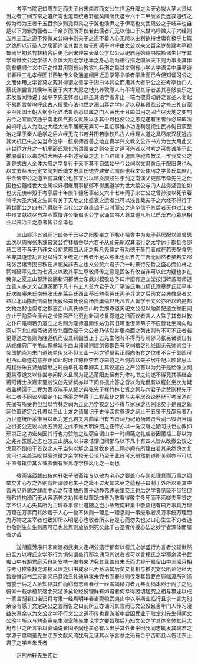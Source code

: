 <!-- { "loadSidebar": true } -->
　　考亭书院记曰周东迁而夫子出宋南渡而文公生世运升降之会天必拟大圣大贤以当之者三纲五常之道所寄也道有统羲轩邈矣陶唐氏迄今六十二甲辰孟氏歴叙道统之传为帝为王者千五百余岁则尧舜禹之于冀也汤尹之于伊亳也文武周公之于岐丰也自是以下为霸为强者二千余岁而所寄仅若此儒者几无以借口于来世呜呼微夫子六经则五帝三王之道不传微文公四书则夫子之道不着人心无所以主利欲持世庸有极乎七篇之终所以近圣人之居而尚论其世其独无所感乎呜呼由文公以来又百余岁矣建考亭视鲁阙里初名竹林精舎后更沧州宋理宗表章公学以公从祀庙庭始锡书院额诸生世守其学重惟文公之学圣人全体大用之学也本之身心则为徳行措之国家天下则为事业其体则有健顺仁义中正之性其用则有治教农礼兵刑之具其文则有小学大学语孟中庸易诗书春秋三礼孝经图书西铭传义及通鉴纲目近思录等书学者学此而已今但知诵习公之文而体用之学曽莫之究其得谓之善学乎矧曰体其全而用其大者乎公之在考亭也门人蔡氏渊尝言其晚年闲居于大本大原之地充养敦厚人有不得窥其际者盖其喜怒哀乐之未发蚤闻师说于延平李先生体验已熟虽其语学者非止一端而敬贯动静之旨圣人复起不易斯言矣呜呼此古人授受心法也世之溺口耳之学何足以窥其微哉公之修三礼自家乡至邦国王朝大纲小纪详法畧则悉以属之门人黄氏干且曰如用之固当尽天地之变酌古今之宜而又通乎南北风气损文就质以求其中可也使公之志克遂有王者作必来取法矣呜呼古人为治之大经大法平居既无素习一旦临事惟小功近利是视生民亦何日蒙至治之泽乎秦人絶学之后六经无完书若井田若学校凡古人经理人道之具尽废汉犹近古其大机已失之矣当今治宇一统京师首善之地立胄学兴文教文公四书方为世大用此又非世运方升之一机乎邵氏观化所谓善变之则帝王之道可兴者以时考之可矣诚能于此推原羲轩以来之统大明夫子祖述宪章之志上自辟雍下逮庠序祀典教法一惟我文公之训是式古人全体大用之学复行于天下其不自兹始乎今公祠以文肃黄氏干配旧典也从以文节蔡氏元定文简刘氏爚文忠真氏徳秀建安武夷例也我文公体用之学黄氏其庶几乎余皆守公之道不贰其侑公也甚宜公以建炎庚戌生于剑之南溪父吏部韦斋先生之仕国也公藴经世大业属权奸相继用事郁郁不得展道学为世大禁公与门人益务坚苦泊如也庆元庚申殁于考亭后十年庚午疆场事起又六十七年丙子宋亡公之曾孙浚以死节着呜呼大圣大贤之生其有关于天地之化盛衰之运者岂可以浅言哉夫子之六经不得行于再世而公之四书乃得彰于当代公之身虽诎于当时而公之道卒信于其后者天也过江来中州文献欲尽自左丞覃懐许公衡倡明公学家诵其书人尊其道凡所以启沃君心栽培相业以开治平之原者皆公余泽也

　　三山郡泮五贤祠记曰仆于云谷之阳鳌峯之下剏小精舎中为夫子燕居配以颜曽思孟次以周程张朱或曰文公竹林精舎以六君子从祀先朝取其法行之太学达于郡县今邵马二贤不与无乃非文公初意邪曰从祀之典凡先儒之有功徳于圣门者咸在若夫配食先圣非其道徳功言足以得夫圣统之正传者不足以与此也此五先生吾无间然者矣若夫邵马张吕诸贤固已秩在从祀矣非去之也文公赞六君子乃一时景行先哲之盛心而竹林之祠増延平先生为七贤又以致其平生尊敬师传之意是固各有攸当非可以此为疑也岁在癸卯之夏三山郡泮议剏新词郡博士东武刘叔敬谂予曰泮旧有道立堂按旧碑盖取师道立善人多之义自濓溪而下凡十有五人首六君子次广平游氏龟山杨氏豫章罗氏延平李氏次晦庵朱氏南轩张氏东莱吕氏西山蔡氏勉斋黄氏丙子兵戈之后司文台典教职者又益以北山陈氏信斋杨氏毅斋郑氏说斋杨氏庸斋赵氏凡五人皆学于文公亦所以昭是邦文物之懿也但考之郡志西山真氏帅三山时尝剏尊道阁祀文公但以勉斋配道立堂旧祠亦止于勉斋今亷台之长恪斋严公更创新祠欲复尊道之旧而议者言人人殊子其有以教之仆曰是祠若仍道立之名则为隆师道而设姑仍其旧可也但师弟子不应皆北坐南向勉斋以下北山信斋诸贤皆北面受经于文公者乃侈然并居南面之列此则有不可不正者若更尊道之名则为隆道统而设其祠固当止于五先生他有不得而与焉邵马张吕诸贤自有从祀彝典广平龟山豫章延平西山诸贤则建剑邻郡各有专祠稽之礼经国无先师则合于邻国勉斋为朱门道统单传又不但三山一邦之望莫若正西向侑食之位虽不合于邻国可也西山尊道初意亦正如此时旴江徳臣李君亦曰饶之石洞亦以夫子居中配以颜曾思孟周程张朱五贤勉斋继之时曲阜孔君申卿实主其议遂白之严公首以为允于是绘像立祠更扁尊道又以仆尝与闻斯义且属为记适莆阳史侯有刋修礼书之约遂不得竟其事继会莆阳博士永嘉宋蜀翁议创先贤祠亦以下问仆援此答之皆以为允但有以程张坐次为疑者盖横渠于二程为表叔端平从祀之典张先于程竹林七贤之祠与六君子之赞则程先于张二者不同议卒靡定仆曰横渠之学得于二程皋比之撤与夫平居议论歴歴可考闻道在先固有所受也但当以竹林之祠为正此乃学校之公不得与家庭之私例论矣于是莆之新祠位置遂定会孔君以三山士友之请属记于史侯深言尊道之祠止于五贤不及邵马者乃万世道统所系惟当以此为定孔君又言曲阜旧有五贤祠乃祀荀杨诸贤今祠已毁归当请之衍圣公更议以此五贤易之此不惟大明洙泗之正传亦以一洗汉唐之陋习扶世立教抑邪崇正之功宏矣因其行也力赞勉之私窃自谓山中一时绵蕝之礼或者因莆福二郡以为之兆亦区区之志也忽三山朋友以书来诘谓旧祠邵马以下凡十有四人皆从改撤公议之戈莫不倒指于首议之人子当何以觧之且贤牧乡贤二祠亦闻有所建白若其果然慎勿复言可也余盖深叹世衰道微之余学校无公论乃至于此自可忘辨然斯道所关则亦不可以不直者辄申其义或者倘有察焉亦学校风化之一助也

　　敬斋铭箴跋曰按南轩张子敬斋铭专以敬为宅心之要盖心存则众理具而万事之纲举矣非心存之外别有所谓敬也朱子之箴不过发其未尽之藴程子曰制于外所以养其中吾未见外貌之肆而中心之存者故所贵乎动静弗违表里交正也后之学者见箴不见铭但有矜持拘廹而无从容涵养之功甚者以擎跽曲拳为敬看得敬字多死而不活嗟夫圣贤之学不讲人心失其所为主理乖事谬世道随之岂小故哉南轩集中敬斋记有曰万事具万理万理在万事而其妙着于人心一物不体则一理息一理息则一事废敬者贯万事统万理而为万物之主宰者也致知所以明是心也敬者所以存是心而勿失也又曰心生生不穷者道也敬则生矣生则恶可已也怠焉则放放则死矣此千古圣贤传授心法之妙学者深体而屡省之哉

　　送胡庭芳序曰宋南渡初武夷文定胡公造行都有以程氏之学盛行为言者公辄愀然曰吾方以程氏之学不行为惧何谓盛行耶岂诵习其说者皆可以言程氏之学耶余读书武夷山中有胡君庭芳自新安携一编书来访究其业盖自朱氏而尤粹于易留山中三阅月相与考订推象数之源极义理之归书成余已为系语其后矣又复相与推究文公所论他经大旨重惟诗书二经训义已具独三礼通觧犹未完书而春秋则仅发其旨要白鹿临漳所刋尚有望于后之人余知非其任而窃有志焉春秋一经盖竭精力者九年而稿本烬于丙子之厄俯仰十载学植荒落余交游多矣论经说理鲜有如君者何幸得因切磋究之相与纂述以成一家言胡君曰诺归将考隶一经焉明年春当赍粮武夷山中以毕斯业临行且求一言为别余深有感于文定胡公之言而告之曰前所云亦诵习其言而已文公殁且百年门人传习寖益失真余以为文公之学不行文公之道不传也曩游浙中尝因受业于敬堂刘先生得闻文公晚年所以与勉斋黄先生潜室陈先生论学之要旨然后乃知文公之学其体全体其用大用与世之所言第以资诵说者固不同也盖必有以出乎其外者乎因我同志辄发其端君之学源于盘磵董先生江东文献风流犹有足证其以予言参之殆有合乎否耶且以告江东士君子之学自朱氏者

　　识熊勿轩先生传后

